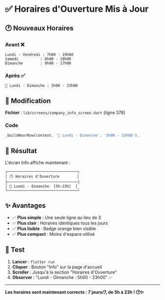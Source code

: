 # ✅ Horaires d'Ouverture Mis à Jour

## 🕐 Nouveaux Horaires

### Avant ❌
```
Lundi - Vendredi : 7h00 - 19h00
Samedi          : 8h00 - 18h00
Dimanche        : 9h00 - 17h00
```

### Après ✅
```
📅 Lundi - Dimanche : 5h00 - 23h00
```

## 📝 Modification

**Fichier** : `lib/screens/company_info_screen.dart` (ligne 378)

### Code
```dart
_buildHourRow(context, '📅 Lundi - Dimanche', '5h00 - 23h00'),
```

## 🎯 Résultat

L'écran Info affiche maintenant :

```
┌────────────────────────────────┐
│ 🕐 Horaires d'Ouverture        │
├────────────────────────────────┤
│ 📅 Lundi - Dimanche  [5h-23h]  │
└────────────────────────────────┘
```

## ✨ Avantages

- ✅ **Plus simple** : Une seule ligne au lieu de 3
- ✅ **Plus clair** : Horaires identiques tous les jours
- ✅ **Plus lisible** : Badge orange bien visible
- ✅ **Plus compact** : Moins d'espace utilisé

## 🧪 Test

1. **Lancer** : `flutter run`
2. **Cliquer** : Bouton "Info" sur la page d'accueil
3. **Scroller** : Jusqu'à la section "Horaires d'Ouverture"
4. **Observer** : "Lundi - Dimanche : 5h00 - 23h00" ✅

---

**Les horaires sont maintenant corrects : 7 jours/7, de 5h à 23h ! 🕐✨**
